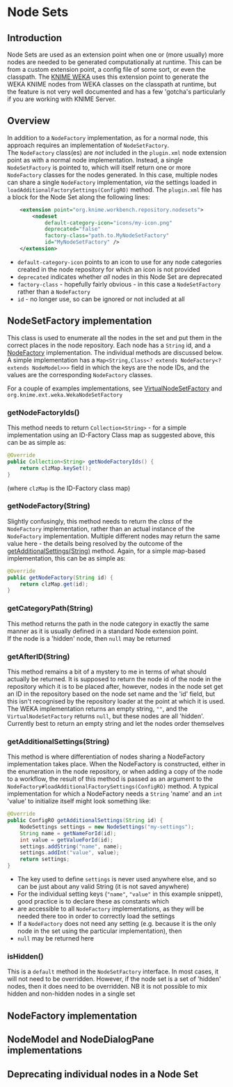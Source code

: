 # Node Sets

## Introduction
Node Sets are used as an extension point when one or (more usually) more nodes are needed to be generated computationally at runtime.
This can be from a custom extension point, a config file of some sort, or even the classpath. 
The [KNIME WEKA](https://hub.knime.com/knime/extensions/org.knime.features.ext.weka_3.7/latest) uses this extension point to generate
the WEKA KNIME nodes from WEKA classes on the classpath at runtime, but the feature is not very well documented and has a few 'gotcha's
particularly if you are working with KNIME Server.

## Overview
In addition to a `NodeFactory` implementation, as for a normal node, this approach requires an implementation of `NodeSetFactory`.  
The `NodeFactory` class(es) are _not_ included in the `plugin.xml` node extension point as with a normal node implementation.  Instead,
a single `NodeSetFactory` is pointed to, which will itself return one or more `NodeFactory` classes for the nodes generated.
In this case, multiple nodes can share a single `NodeFactory` implementation, _via_ the settings loaded in 
`loadAdditionalFactorySettings(ConfigRO)` method.
The `plugin.xml` file has a block for the Node Set along the following lines:

```xml
    <extension point="org.knime.workbench.repository.nodesets">
        <nodeset
            default-category-icon="icons/my-icon.png"
            deprecated="false"
            factory-class="path.to.MyNodeSetFactory"
            id="MyNodeSetFactory" />
    </extension>
```

* `default-category-icon` points to an icon to use for any node categories created in the node repository for which an icon is not provided
* `deprecated` indicates whether _all_ nodes in this Node Set are deprecated
* `factory-class` - hopefully fairly obvious - in this case a `NodeSetFactory` rather than a `NodeFactory`
* `id` - no longer use, so can be ignored or not included at all

## NodeSetFactory implementation
This class is used to enumerate all the nodes in the set and put them in the correct places in the node repository.  Each node has a `String` id, 
and a [NodeFactory](#nodefactory-implementation) implementation.  The individual methods are discussed below.  A simple implementation has a 
`Map<String,Class<? extends NodeFactory<? extends NodeModel>>>` field in which the keys are the node IDs, and the values are the corresponding 
`NodeFactory` classes.

For a couple of examples implementations, see 
[VirtualNodeSetFactory](https://github.com/knime/knime-core/blob/master/org.knime.core/src/eclipse/org/knime/core/node/workflow/virtual/VirtualNodeSetFactory.java) 
and `org.knime.ext.weka.WekaNodeSetFactory`

### getNodeFactoryIds()
This method needs to return `Collection<String>` - for a simple implementation using an ID-Factory Class map as suggested above, this can be as simple as:

```java
@Override
public Collection<String> getNodeFactoryIds() {
    return clzMap.keySet();
}
```
(where `clzMap` is the ID-Factory class map)


### getNodeFactory(String)
Slightly confusingly, this method needs to return the _class_ of the `NodeFactory` implementation, rather than an actual instance of the `NodeFactory` 
implementation. Multiple different nodes may return the same value here - the details being resolved by the outcome of the 
[getAdditionalSettings(String)](#getadditionalsettingsstring) method.  Again, for a simple map-based implementation, this can be as simple as:

```java
@Override
public getNodeFactory(String id) {
    return clzMap.get(id);
}
```

### getCategoryPath(String)
This method returns the path in the node category in exactly the same manner as it is usually defined in a standard Node extension point.  
If the node is a 'hidden' node, then `null` may be returned

### getAfterID(String)
This method remains a bit of a mystery to me in terms of what should actually be returned.  It is supposed to return the node id of the node in the 
repository which it is to be placed after, however, nodes in the node set get an ID in the repository based on the node set name and the 'id' field, 
but this isn't recognised by the repository loader at the point at which it is used.  The WEKA implementation returns an empty string, `""`, and 
the `VirtualNodeSetFactory` returns `null`, but these nodes are all 'hidden'.  Currently best to return an empty string and let the nodes order 
themselves

### getAdditionalSettings(String)
This method is where differentiation of nodes sharing a NodeFactory implementation takes place.  When the NodeFactory is constructed, either 
in the enumeration in the node repository, or when adding a copy of the node to a workflow, the result of this method is passed as an argument 
to the `NodeFactory#loadAdditionalFactorySettings(ConfigRO)` method. A typical implementation for which a NodeFactory needs a `String` 'name' 
and an `int` 'value' to initialize itself might look something like:

```java
@Override
public ConfigRO getAdditionalSettings(String id) {
    NodeSettings settings = new NodeSettings("my-settings");
    String name = getNameForId(id);
    int value = getValueForId(id);
    settings.addString("name", name);
    settings.addInt("value", value);
    return settings;
}
```

* The key used to define `settings` is never used anywhere else, and so can be just about any valid String (it is not saved anywhere)
* For the individual setting keys (`"name"`, `"value"` in this example snippet), good practice is to declare these as constants which
* are accessible to all `NodeFactory` implementations, as they will be needed there too in order to correctly load the settings
* If a `NodeFactory` does not need any setting (e.g. because it is the only node in the set using the particular implementation), then
* `null` may be returned here

### isHidden()
This is a `default` method in the `NodeSetFactory` interface.  In most cases, it will not need to be overridden.  However, if the 
node set is a set of 'hidden' nodes, then it does need to be overridden.  NB it is not possible to mix hidden and non-hidden nodes 
in a single set

## NodeFactory implementation

## NodeModel and NodeDialogPane implementations

## Deprecating individual nodes in a Node Set

